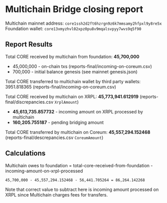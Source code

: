 # Multichain Bridge closing report

Multichain mainnet address: `core1ssh2d2ft6hzrgn9z6k7mmsamy2hfpxl9y8re5x`
Foundation wallet: `core13xmyzhvl02xpz0pu8v9mqalsvpyy7wvs9q5f90`

## Report Results
Total CORE received by multichain from foundation: **45,700,000**
- 45,000,000 - on-chain txs (reports-final/incoming-on-coreum.csv)
- 700,000 - initial balance genesis (see mainnet genesis.json)

Total CORE transferred to multichain wallet by third party wallets: 3951.818365 (reports-final/incoming-on-coreum.csv)

Total CORE received by multichain on XRPL: **45,773,941.612919** (reports-final/discrepancies.csv `XrplAmount`)
- **45,613,735.857732** - incoming amount on XRPL processed by multichain
- **160,205.755187** - pending bridging amount

Total CORE transferred by multichain on Coreum: **45,557,294.152468** (reports-final/descrepancies.csv `CoreumAmount`)

## Calculations

Multichain owes to foundation = total-core-received-from-foundation - incoming-amount-on-xrpl-processed

`45,700,000 - 45,557,294.152468 - 56,441.705264 = 86,264.142268`

Note that correct value to subtract here is incoming amount processed on XRPL since Multichain charges fees for transfers.